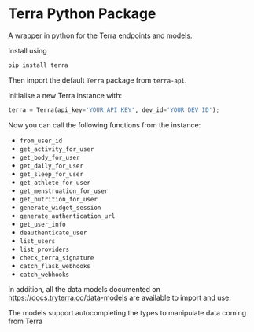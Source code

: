 # Terra Python Package

A wrapper in python for the Terra endpoints and models.


Install using

```sh
pip install terra
```

Then import the default `Terra` package from `terra-api`.

Initialise a new Terra instance with:

```py
terra = Terra(api_key='YOUR API KEY', dev_id='YOUR DEV ID');
```

Now you can call the following functions from the instance:

- `from_user_id`
- `get_activity_for_user`
- `get_body_for_user`
- `get_daily_for_user`
- `get_sleep_for_user`
- `get_athlete_for_user`
- `get_menstruation_for_user`
- `get_nutrition_for_user`
- `generate_widget_session`
- `generate_authentication_url`
- `get_user_info`
- `deauthenticate_user`
- `list_users`
- `list_providers`
- `check_terra_signature`
- `catch_flask_webhooks`
- `catch_webhooks`

In addition, all the data models documented on https://docs.tryterra.co/data-models are available to import and use.

The models support autocompleting the types to manipulate data coming from Terra

